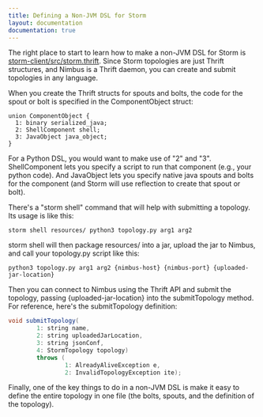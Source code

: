 ```yaml
---
title: Defining a Non-JVM DSL for Storm
layout: documentation
documentation: true
---
```

The right place to start to learn how to make a non-JVM DSL for Storm is [storm-client/src/storm.thrift]({{page.git-blob-base}}/storm-client/src/storm.thrift). Since Storm topologies are just Thrift structures, and Nimbus is a Thrift daemon, you can create and submit topologies in any language.

When you create the Thrift structs for spouts and bolts, the code for the spout or bolt is specified in the ComponentObject struct:

```
union ComponentObject {
  1: binary serialized_java;
  2: ShellComponent shell;
  3: JavaObject java_object;
}
```

For a Python DSL, you would want to make use of "2" and "3". ShellComponent lets you specify a script to run that component (e.g., your python code). And JavaObject lets you specify native java spouts and bolts for the component (and Storm will use reflection to create that spout or bolt).

There's a "storm shell" command that will help with submitting a topology. Its usage is like this:

```
storm shell resources/ python3 topology.py arg1 arg2
```

storm shell will then package resources/ into a jar, upload the jar to Nimbus, and call your topology.py script like this:

```
python3 topology.py arg1 arg2 {nimbus-host} {nimbus-port} {uploaded-jar-location}
```

Then you can connect to Nimbus using the Thrift API and submit the topology, passing {uploaded-jar-location} into the submitTopology method. For reference, here's the submitTopology definition:

```java
void submitTopology(
        1: string name,
        2: string uploadedJarLocation,
        3: string jsonConf,
        4: StormTopology topology)
        throws (
                1: AlreadyAliveException e,
                2: InvalidTopologyException ite);
```

Finally, one of the key things to do in a non-JVM DSL is make it easy to define the entire topology in one file (the bolts, spouts, and the definition of the topology).
